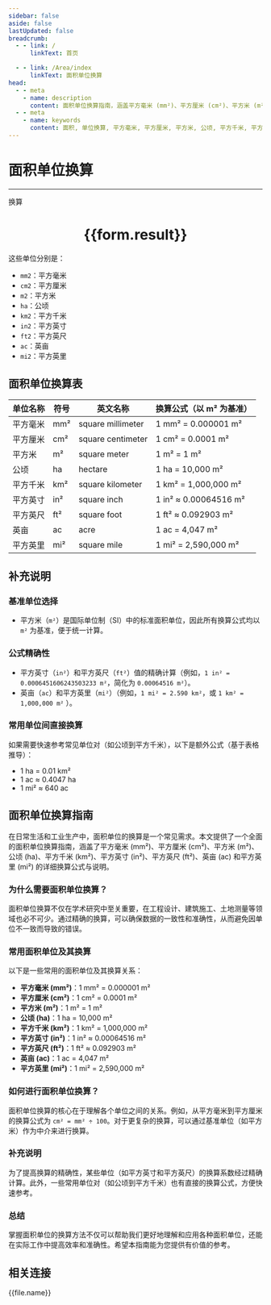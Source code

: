 ```yaml
---
sidebar: false
aside: false
lastUpdated: false
breadcrumb:
  - - link: /
      linkText: 首页

  - - link: /Area/index
      linkText: 面积单位换算
head:
  - - meta
    - name: description
      content: 面积单位换算指南，涵盖平方毫米 (mm²)、平方厘米 (cm²)、平方米 (m²)、公顷 (ha)、平方千米 (km²)、平方英寸 (in²)、平方英尺 (ft²)、英亩 (ac)、平方英里 (mi²) 的详细换算公式与说明。
  - - meta
    - name: keywords
      content: 面积, 单位换算, 平方毫米, 平方厘米, 平方米, 公顷, 平方千米, 平方英寸, 平方英尺, 英亩, 平方英里, 换算公式, 单位换算指南
---
```

# 面积单位换算
---
<script setup>
import { onMounted, reactive, inject ,ref  } from 'vue'
import { NButton,NForm ,NFormItem,NInput,NInputNumber,NSelect,NCard,useMessage ,NGrid ,NGi } from 'naive-ui'
import { defineClientComponent } from 'vitepress'
import { Area } from '../../files';
const convert = inject('convert')
const options =  [
  { "label": "平方毫米", "value": "mm2" },
  { "label": "平方厘米", "value": "cm2" },
  { "label": "平方米", "value": "m2" },
  { "label": "公顷", "value": "ha" },
  { "label": "平方千米", "value": "km2" },
  { "label": "平方英寸", "value": "in2" },
  { "label": "平方英尺", "value": "ft2" },
  { "label": "英亩", "value": "ac" },
  { "label": "平方英里", "value": "mi2" }
];
const formRef = ref(null);
const rules = {
  number:{
    required: true,
    type: 'number',
    trigger: "blur"
  },
  to:{
    required: true,
    trigger: "select"
  },
  from:{
    required: true,
    trigger: "select"
  }
}
const form = reactive({
  number:null,
  to:'',
  from:'',
  result:'',
  title:'面积单位换算',
})
const convertHandler = (e) => {
   e.preventDefault();
  formRef.value?.validate((errors)=>{
    if (!errors) {
      form.result = `${form.number}${form.from} = ${convert(form.number).from(form.from).to(form.to)}${form.to}`
    }
  })
}
</script>

<n-form size="large" :model="form" ref='formRef' :rules="rules">
  <n-form-item label="数值"  path="number">
    <n-input-number size="large" style="width:100%" :min="0" v-model:value="form.number"   placeholder="请输入要换算的数值" />
  </n-form-item>
  <n-form-item label="从" path="from">
    <n-select  size="large" :options="options" v-model:value="form.from" placeholder="请选择原始单位" />
  </n-form-item>
  <n-form-item label="到" path="to">
    <n-select  size="large" :options="options" v-model:value="form.to" placeholder="请选择换算单位" />
  </n-form-item>
  <n-form-item>
    <n-button type="primary" style="width:100%" @click="convertHandler">换算</n-button>
  </n-form-item>
</n-form>
<n-card  embedded :bordered="false" hoverable>
  <div  style="text-align:center">
    <h1>{{form.result}}</h1>
  </div>
</n-card>


这些单位分别是：
- `mm2`：平方毫米
- `cm2`：平方厘米
- `m2`：平方米
- `ha`：公顷
- `km2`：平方千米
- `in2`：平方英寸
- `ft2`：平方英尺
- `ac`：英亩
- `mi2`：平方英里

## 面积单位换算表

| 单位名称 | 符号  | 英文名称              | 换算公式（以 m² 为基准）        |
| ---- | --- | ----------------- | --------------------- |
| 平方毫米 | mm² | square millimeter | 1 mm² = 0.000001 m²   |
| 平方厘米 | cm² | square centimeter | 1 cm² = 0.0001 m²     |
| 平方米  | m²  | square meter      | 1 m² = 1 m²           |
| 公顷   | ha  | hectare           | 1 ha = 10,000 m²      |
| 平方千米 | km² | square kilometer  | 1 km² = 1,000,000 m²  |
| 平方英寸 | in² | square inch       | 1 in² ≈ 0.00064516 m² |
| 平方英尺 | ft² | square foot       | 1 ft² ≈ 0.092903 m²   |
| 英亩   | ac  | acre              | 1 ac = 4,047 m²       |
| 平方英里 | mi² | square mile       | 1 mi² = 2,590,000 m²  |


## 补充说明

### 基准单位选择

- 平方米（`m²`）是国际单位制（SI）中的标准面积单位，因此所有换算公式均以 `m²` 为基准，便于统一计算。

### 公式精确性

- 平方英寸（`in²`）和平方英尺（`ft²`）值的精确计算（例如，`1 in² = 0.0006451606243503233 m²`，简化为 `0.00064516 m²`）。
- 英亩（`ac`）和平方英里（`mi²`）（例如，`1 mi² = 2.590 km²`，或 `1 km² = 1,000,000 m²` ）。

### 常用单位间直接换算

如果需要快速参考常见单位对（如公顷到平方千米），以下是额外公式（基于表格推导）：

- 1 ha = 0.01 km²
- 1 ac ≈ 0.4047 ha
- 1 mi² ≈ 640 ac


<div class="seo-article">
  <h2>面积单位换算指南</h2>
  <p>在日常生活和工业生产中，面积单位的换算是一个常见需求。本文提供了一个全面的面积单位换算指南，涵盖了平方毫米 (mm²)、平方厘米 (cm²)、平方米 (m²)、公顷 (ha)、平方千米 (km²)、平方英寸 (in²)、平方英尺 (ft²)、英亩 (ac) 和平方英里 (mi²) 的详细换算公式与说明。</p>

  <h3>为什么需要面积单位换算？</h3>
  <p>面积单位换算不仅在学术研究中至关重要，在工程设计、建筑施工、土地测量等领域也必不可少。通过精确的换算，可以确保数据的一致性和准确性，从而避免因单位不一致而导致的错误。</p>

  <h3>常用面积单位及其换算</h3>
  <p>以下是一些常用的面积单位及其换算关系：</p>
  <ul>
    <li><strong>平方毫米 (mm²)</strong>：1 mm² = 0.000001 m²</li>
    <li><strong>平方厘米 (cm²)</strong>：1 cm² = 0.0001 m²</li>
    <li><strong>平方米 (m²)</strong>：1 m² = 1 m²</li>
    <li><strong>公顷 (ha)</strong>：1 ha = 10,000 m²</li>
    <li><strong>平方千米 (km²)</strong>：1 km² = 1,000,000 m²</li>
    <li><strong>平方英寸 (in²)</strong>：1 in² ≈ 0.00064516 m²</li>
    <li><strong>平方英尺 (ft²)</strong>：1 ft² ≈ 0.092903 m²</li>
    <li><strong>英亩 (ac)</strong>：1 ac = 4,047 m²</li>
    <li><strong>平方英里 (mi²)</strong>：1 mi² = 2,590,000 m²</li>
  </ul>

  <h3>如何进行面积单位换算？</h3>
  <p>面积单位换算的核心在于理解各个单位之间的关系。例如，从平方毫米到平方厘米的换算公式为 <code>cm² = mm² ÷ 100</code>。对于更复杂的换算，可以通过基准单位（如平方米）作为中介来进行换算。</p>

  <h3>补充说明</h3>
  <p>为了提高换算的精确性，某些单位（如平方英寸和平方英尺）的换算系数经过精确计算。此外，一些常用单位对（如公顷到平方千米）也有直接的换算公式，方便快速参考。</p>

  <h3>总结</h3>
  <p>掌握面积单位的换算方法不仅可以帮助我们更好地理解和应用各种面积单位，还能在实际工作中提高效率和准确性。希望本指南能为您提供有价值的参考。</p>
</div>

## 相关连接
<n-grid x-gap="12" :cols="3">
  <n-gi v-for="(file, index) in Area" :key="index">
    <n-button
      text
      tag="a"
      :href="file.path"
      type="primary"
    >
      {{file.name}}
    </n-button>
  </n-gi>
</n-grid>
